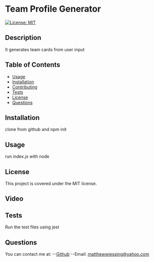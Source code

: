 # Team Profile Generator

[![License: MIT](https://img.shields.io/badge/License-MIT-yellow.svg)](https://opensource.org/licenses/MIT)

## Description

It generates team cards from user input

## Table of Contents

- [Usage](#usage)
- [Installation](#installation)
- [Contributing](#ccontributing)
- [Tests](#tests)
- [License](#license)
- [Questions](#questions)

## Installation

clone from github and npm init

## Usage

run index.js with node

## License

This project is covered under the MIT license.

## Video

## Tests

Run the test files using jest

## Questions

You can contact me at:
--[Github](https://github.com/kiasiri)
--Email: matthewwiessing@yahoo.com
